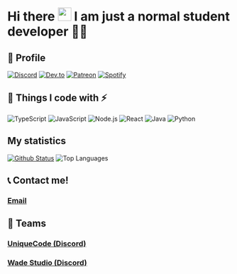<h1 align="left">Hi there <a target="_blank"><img src="https://media.giphy.com/media/hvRJCLFzcasrR4ia7z/giphy.gif" width="30px" style="max-width:100%;"></a> I am just a normal student developer 👨‍💻</h1>

## 🧑 Profile
[![Discord](https://img.shields.io/badge/Discord-7289DA?style=for-the-badge&logo=discord&logoColor=white)](https://discord.com/users/717044065635532810)
[![Dev.to](https://img.shields.io/badge/dev.to-0A0A0A?style=for-the-badge&logo=dev.to&logoColor=white)](https://dev.to/decave27)
[![Patreon](https://img.shields.io/badge/Patreon-F96854?style=for-the-badge&logo=patreon&logoColor=white)](https://www.patreon.com/decave27?fan_landing=true)
[![Spotify](https://img.shields.io/badge/Spotify-1ED760?&style=for-the-badge&logo=spotify&logoColor=white)](https://open.spotify.com/user/npjqvhn7dstb2g3ihfw89xtdb)

## 📄 Things I code with :zap:

![TypeScript](https://img.shields.io/badge/-TypeScript-black?style=flat-square&logo=typescript&logoColor=007acc)
![JavaScript](https://img.shields.io/badge/-JavaScript-323330?style=flat-square&logo=javascript)
![Node.js](https://img.shields.io/badge/-Node.js-339933?style=flat-square&logo=node.js&logoColor=white)
![React](https://img.shields.io/badge/-React-1F232A?style=flat-square&logo=React&logoColor=white)
![Java](https://img.shields.io/badge/-Java-E34A86?style=flat-square&logo=java&logoColor=white)
![Python](https://img.shields.io/badge/-Python-3776ab?style=flat-square&logo=Python&logoColor=white)

## My statistics
[![Github Status](https://github-readme-stats.vercel.app/api?username=decave27&show_icons=true&layout=compact&theme=dark)](https://github.com/decave27)
![Top Languages](https://github-readme-stats.vercel.app/api/top-langs/?username=decave27&layout=compact&theme=dark)


## 📞 Contact me!
### [Email](mailto:decave27@gmail.com)

## 🏢 Teams
### [UniqueCode (Discord)](https://discord.gg/ARCdUzC)
### [Wade Studio (Discord)](https://discord.gg/53sUK7jAEW)



